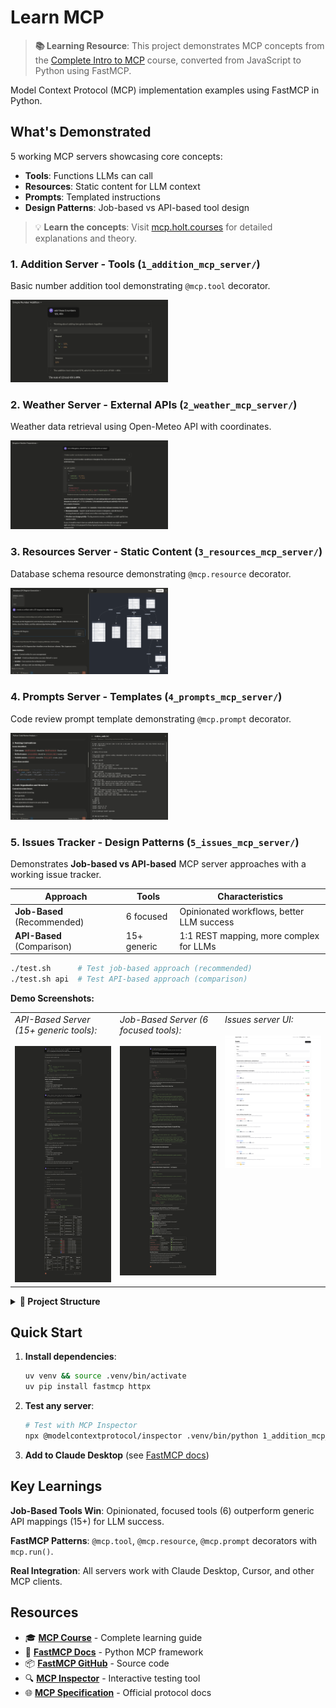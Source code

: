 # Learn MCP

> **📚 Learning Resource**: This project demonstrates MCP concepts from the [Complete Intro to MCP](https://mcp.holt.courses) course, converted from JavaScript to Python using FastMCP.

Model Context Protocol (MCP) implementation examples using FastMCP in Python.

## What's Demonstrated

5 working MCP servers showcasing core concepts:
- **Tools**: Functions LLMs can call
- **Resources**: Static content for LLM context  
- **Prompts**: Templated instructions
- **Design Patterns**: Job-based vs API-based tool design

> 💡 **Learn the concepts**: Visit [mcp.holt.courses](https://mcp.holt.courses) for detailed explanations and theory.

### 1. Addition Server - Tools (`1_addition_mcp_server/`)
Basic number addition tool demonstrating `@mcp.tool` decorator.

<img src="1_addition_mcp_server/demo.png" alt="Addition Server Demo" width="50%">

### 2. Weather Server - External APIs (`2_weather_mcp_server/`)
Weather data retrieval using Open-Meteo API with coordinates.

<img src="2_weather_mcp_server/demo.png" alt="Weather Server Demo" width="50%">

### 3. Resources Server - Static Content (`3_resources_mcp_server/`)
Database schema resource demonstrating `@mcp.resource` decorator.

<img src="3_resources_mcp_server/demo.png" alt="Resources Server Demo" width="50%">

### 4. Prompts Server - Templates (`4_prompts_mcp_server/`)
Code review prompt template demonstrating `@mcp.prompt` decorator.

<img src="4_prompts_mcp_server/demo.png" alt="Prompts Server Demo" width="50%">

### 5. Issues Tracker - Design Patterns (`5_issues_mcp_server/`)
Demonstrates **Job-based vs API-based** MCP server approaches with a working issue tracker.

| Approach | Tools | Characteristics |
|----------|-------|----------------|
| **Job-Based** (Recommended) | 6 focused | Opinionated workflows, better LLM success |
| **API-Based** (Comparison) | 15+ generic | 1:1 REST mapping, more complex for LLMs |

```bash
./test.sh      # Test job-based approach (recommended)
./test.sh api  # Test API-based approach (comparison)
```

**Demo Screenshots:**

<table>
<tr>
<td width="33%" valign="top">
<em>API-Based Server (15+ generic tools):</em><br><br>
<img src="5_issues_mcp_server/demo1.png" alt="API-Based Tools" width="100%">
</td>
<td width="33%" valign="top">
<em>Job-Based Server (6 focused tools):</em><br><br>
<img src="5_issues_mcp_server/demo2.png" alt="Job-Based Tools" width="100%">
</td>
<td width="33%" valign="top">
<em>Issues server UI:</em><br><br>
<img src="5_issues_mcp_server/demo3.png" alt="Design Pattern Comparison" width="100%">
</td>
</tr>
</table>

<details>
<summary><strong>📁 Project Structure</strong></summary>

```
learn-mcp/
├── 1_addition_mcp_server/          # Basic @mcp.tool decorator demo
│   ├── server.py                   # Simple addition function
│   ├── demo.png
│   └── test.sh                     # Test MCP server
├── 2_weather_mcp_server/           # External API integration
│   ├── server.py                   # Open-Meteo weather API
│   ├── demo.png
│   └── test.sh                     # Test MCP server
├── 3_resources_mcp_server/         # @mcp.resource decorator demo  
│   ├── server.py                   # Database schema resource
│   ├── demo.png
│   └── test.sh                     # Test MCP server
├── 4_prompts_mcp_server/           # @mcp.prompt decorator demo
│   ├── server.py                   # Code review prompt template
│   ├── python_style_guide.md      # Style guide for prompts
│   ├── script_to_be_reviewed.py   # Sample code for review
│   ├── demo.png
│   └── test.sh                     # Test MCP server
├── 5_issues_mcp_server/            # Design pattern comparison
│   ├── job_based_server.py         # 6 focused tools (recommended)
│   ├── api_based_server.py         # 15+ generic tools (comparison)
│   ├── demo1.png
│   ├── demo2.png
│   ├── demo3.png
│   └── test.sh                     # Test both approaches
├── mcp-issue-tracker/              # Full-stack issue tracker app
│   ├── backend/                    # Node.js API server
│   └── frontend/                   # React web interface
├── CLAUDE.md                       # Project context & learning notes
├── README.md                       # This file
├── course_content.txt              # MCP course material reference
└── fastmcp_docs.txt               # FastMCP documentation
```

</details>

## Quick Start

1. **Install dependencies**:
   ```bash
   uv venv && source .venv/bin/activate
   uv pip install fastmcp httpx
   ```

2. **Test any server**:
   ```bash
   # Test with MCP Inspector
   npx @modelcontextprotocol/inspector .venv/bin/python 1_addition_mcp_server/server.py
   ```

3. **Add to Claude Desktop** (see [FastMCP docs](https://gofastmcp.com/integrations/claude-desktop))

## Key Learnings

**Job-Based Tools Win**: Opinionated, focused tools (6) outperform generic API mappings (15+) for LLM success.

**FastMCP Patterns**: `@mcp.tool`, `@mcp.resource`, `@mcp.prompt` decorators with `mcp.run()`.

**Real Integration**: All servers work with Claude Desktop, Cursor, and other MCP clients.

## Resources

- 🎓 **[MCP Course](https://mcp.holt.courses)** - Complete learning guide  
- 📝 **[FastMCP Docs](https://gofastmcp.com)** - Python MCP framework
- 📦 **[FastMCP GitHub](https://github.com/jlowin/fastmcp)** - Source code
- 🔍 **[MCP Inspector](https://github.com/modelcontextprotocol/inspector)** - Interactive testing tool
- 🌐 **[MCP Specification](https://modelcontextprotocol.io)** - Official protocol docs
